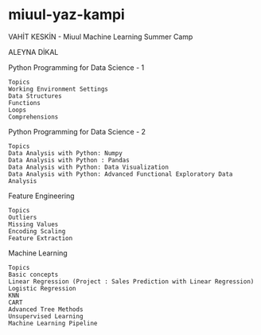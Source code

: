 # miuul-yaz-kampi
VAHİT KESKİN - Miuul Machine Learning Summer Camp

ALEYNA DİKAL


Python Programming for Data Science - 1

    Topics
    Working Environment Settings
    Data Structures
    Functions
    Loops
    Comprehensions
    

Python Programming for Data Science - 2

    Topics
    Data Analysis with Python: Numpy
    Data Analysis with Python : Pandas
    Data Analysis with Python: Data Visualization
    Data Analysis with Python: Advanced Functional Exploratory Data Analysis
   
    
Feature Engineering

    Topics
    Outliers
    Missing Values
    Encoding Scaling
    Feature Extraction
    
    
Machine Learning

    Topics
    Basic concepts
    Linear Regression (Project : Sales Prediction with Linear Regression)
    Logistic Regression
    KNN
    CART
    Advanced Tree Methods
    Unsupervised Learning
    Machine Learning Pipeline


